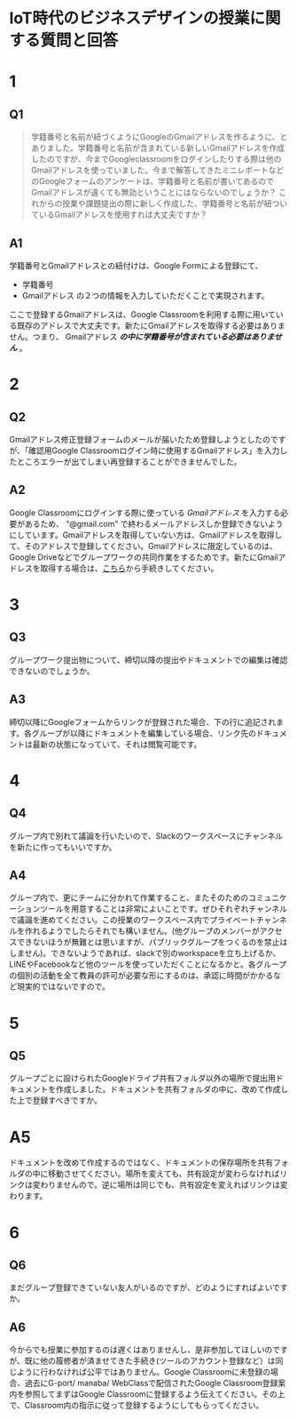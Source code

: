 # IoT時代のビジネスデザインの授業に関する質問と回答

# 1
## Q1
> 学籍番号と名前が紐づくようにGoogleのGmailアドレスを作るように、とありました。学籍番号と名前が含まれている新しいGmailアドレスを作成したのですが、今までGoogleclassroomをログインしたりする際は他のGmailアドレスを使っていました。今まで解答してきたミニレポートなどのGoogleフォームのアンケートは、学籍番号と名前が書いてあるのでGmailアドレスが違くても無効ということにはならないのでしょうか？
これからの授業や課題提出の際に新しく作成した、学籍番号と名前が紐ついているGmailアドレスを使用すれば大丈夫ですか？

## A1
学籍番号とGmailアドレスとの紐付けは、Google Formによる登録にて、
- 学籍番号
- Gmailアドレス
の２つの情報を入力していただくことで実現されます。

ここで登録するGmailアドレスは、Google Classroomを利用する際に用いている既存のアドレスで大丈夫です。新たにGmailアドレスを取得する必要はありません。つまり、
Gmailアドレス *__の中に学籍番号が含まれている必要はありません__* 。

# 2
## Q2
Gmailアドレス修正登録フォームのメールが届いたため登録しようとしたのですが、「確認用Google Classroomログイン時に使用するGmailアドレス」を入力したところエラーが出てしまい再登録することができませんでした。

## A2
Google Classroomにログインする際に使っている *Gmailアドレス* を入力する必要があるため、 "@gmail.com" で終わるメールアドレスしか登録できないようにしています。Gmailアドレスを取得していない方は、Gmailアドレスを取得して、そのアドレスで登録してください。Gmailアドレスに限定しているのは、Google Driveなどでグループワークの共同作業をするためです。新たにGmailアドレスを取得する場合は、[こちら](https://accounts.google.com/signup/v2/webcreateaccount?flowName=GlifWebSignIn&flowEntry=SignUp)から手続きしてください。

# 3
## Q3
グループワーク提出物について、締切以降の提出やドキュメントでの編集は確認できないのでしょうか。

## A3
締切以降にGoogleフォームからリンクが登録された場合、下の行に追記されます。各グループが以降にドキュメントを編集している場合、リンク先のドキュメントは最新の状態になっていて、それは閲覧可能です。


# 4
## Q4
グループ内で別れて議論を行いたいので、Slackのワークスペースにチャンネルを新たに作ってもいいですか。

## A4
グループ内で、更にチームに分かれて作業すること、またそのためのコミュニケーションツールを用意することは非常によいことです。ぜひそれぞれチャンネルで議論を進めてください。この授業のワークスペース内でプライベートチャンネルを作れるようでしたらそれでも構いません。(他グループのメンバーがアクセスできないほうが無難とは思いますが、パブリックグループをつくるのを禁止はしません)。できないようであれば、slackで別のworkspaceを立ち上げるか、LINEやFacebookなど他のツールを使っていただくことになるかと。各グループの個別の活動を全て教員の許可が必要な形にするのは、承認に時間がかかるなど現実的ではないですので。

# 5
## Q5
グループごとに設けられたGoogleドライブ共有フォルダ以外の場所で提出用ドキュメントを作成しました。ドキュメントを共有フォルダの中に、改めて作成した上で登録すべきですか。

# A5
ドキュメントを改めて作成するのではなく、ドキュメントの保存場所を共有フォルダの中に移動させてください。場所を変えても、共有設定が変わらなければリンクは変わりませんので。逆に場所は同じでも、共有設定を変えればリンクは変わります。

# 6
## Q6
まだグループ登録できていない友人がいるのですが、どのようにすればよいですか。

## A6
今からでも授業に参加するのは遅くはありませんし、是非参加してほしいのですが、既に他の履修者が済ませてきた手続き(ツールのアカウント登録など）は同じように行わなければ公平ではありません。Google Classroomに未登録の場合、過去にG-port/ manaba/ WebClassで配信されたGoogle Classroom登録案内を参照してまずはGoogle Classroomに登録するよう伝えてください。その上で、Classroom内の指示に従って登録するようにしてもらってください。

